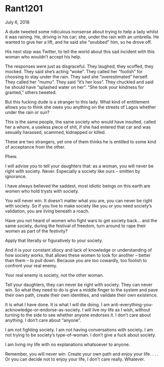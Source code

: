 # Rant1201


July 6, 2018

A dude tweeted some ridiculous nonsense about trying to help a lady whilst it was raining. He, driving in his car; she, under the rain with an umbrella. He wanted to give her a lift, and he said she “snubbed” him, so he drove off.

His next stop was Twitter, to tell the world about this sad incident with this woman who wouldn’t accept his help.

The responses were just as disgraceful. They laughed, they scoffed, they mocked. They said she’s acting “woke”. They called her “foolish” for choosing to stay under the rain. They said she “overestimated” herself. They called her “mumu”. They said “it’s her loss”. They chuckled and said he should have “splashed water on her”. “She took your kindness for granted,” others tweeted.

But this fucking dude is a stranger to this lady. What kind of entitlement allows you to think she owes you anything on the streets of Lagos whether under the rain or sun?

This is the same people, the same society who would have insulted, called her a whore, a useless piece of shit, if she had entered that car and was sexually harassed, scammed, kidnapped or killed.

These are two strangers, yet one of them thinks he is entitled to some kind of acceptance from the other.

Phew.

I will advise you to tell your daughters that: as a woman, you will never be right with society. Never. Especially a society like ours – smitten by ignorance.

I have always believed the saddest, most idiotic beings on this earth are women who hold trysts with society.

You will never win. It doesn’t matter what you are, you can never be right with society. So if you live to make society like you or you need society’s validation, you are living beneath a roach.

Have you not heard of women who fight wars to get society back… and the same society, during the festival of freedom, turn around to rape their women as part of the festivity?

Apply that literally or figuratively to your society.

And it is your constant idiocy and lack of knowledge or understanding of how society works, that allows these women to look for another – better than them – to pull down. Because you are too cowardly, too foolish to confront your real enemy.

Your real enemy is society, not the other woman.

Tell your daughters, they can never be right with society. They can never win.
So what they need to do is give a middle finger to the system and pave their own path, create their own identities, and validate their own existence.

It is what I have done. It is what I will die doing.
I am anti-everything-you-acknowledge-or-endorse-as-society. I will live my life as I wish, without turning to the side to see whether anyone endorses it. I don’t care about anything. I don’t care about “anyone”.

I am not fighting society. I am not having conversations with society. I am not trying to be society’s type-of-woman. I don’t give a fuck about society.

I am living my life with no explanations whatsoever to anyone.

Remember, you will never win. Create your own path and enjoy your life.
.
.
.
Or you can decide not to enjoy your life, I don't care really. Whatever.